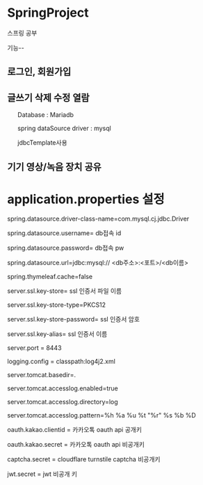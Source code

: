 # SpringProject

스프링 공부


기능--

<h2>로그인, 회원가입</h2>
<h2>글쓰기 삭제 수정 열람</h2>

<ul>
Database : Mariadb

spring dataSource driver : mysql

jdbcTemplate사용
</ul>








<h2>기기 영상/녹음 장치 공유</h2>


<h1>application.properties 설정</h1>

spring.datasource.driver-class-name=com.mysql.cj.jdbc.Driver

spring.datasource.username= db접속 id

spring.datasource.password= db접속 pw

spring.datasource.url=jdbc:mysql:// <db주소>:<포트>/<db이름>

spring.thymeleaf.cache=false

server.ssl.key-store= ssl 인증서 파일 이름

server.ssl.key-store-type=PKCS12

server.ssl.key-store-password= ssl 인증서 암호

server.ssl.key-alias= ssl 인증서 이름

server.port = 8443

logging.config = classpath:log4j2.xml

server.tomcat.basedir=.

server.tomcat.accesslog.enabled=true

server.tomcat.accesslog.directory=log

server.tomcat.accesslog.pattern=%h %a %u %t "%r" %s %b %D

oauth.kakao.clientid = 카카오톡 oauth api 공개키

oauth.kakao.secret = 카카오톡 oauth api 비공개키

captcha.secret = cloudflare turnstile captcha 비공개키

jwt.secret = jwt 비공개 키

